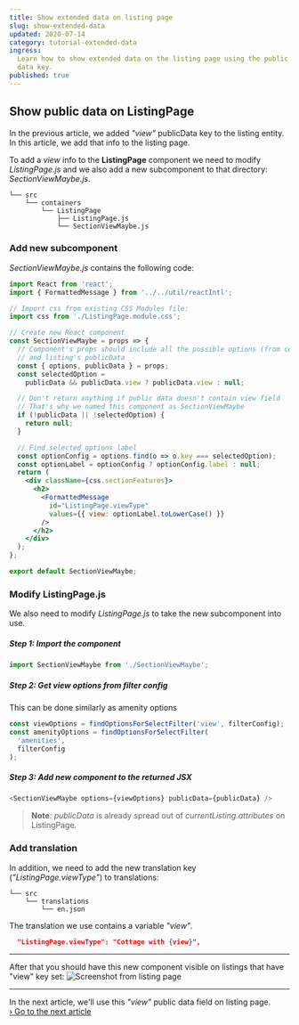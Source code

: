 ```yaml
---
title: Show extended data on listing page
slug: show-extended-data
updated: 2020-07-14
category: tutorial-extended-data
ingress:
  Learn how to show extended data on the listing page using the public
  data key.
published: true
---
```


## Show public data on ListingPage

In the previous article, we added _"view"_ publicData key to the listing
entity. In this article, we add that info to the listing page.

To add a _view_ info to the **ListingPage** component we need to modify
_ListingPage.js_ and we also add a new subcomponent to that directory:
_SectionViewMaybe.js_.

```shell
└── src
    └── containers
        └── ListingPage
            ├── ListingPage.js
            └── SectionViewMaybe.js
```

### Add new subcomponent

_SectionViewMaybe.js_ contains the following code:

```jsx
import React from 'react';
import { FormattedMessage } from '../../util/reactIntl';

// Import css from existing CSS Modules file:
import css from './ListingPage.module.css';

// Create new React component
const SectionViewMaybe = props => {
  // Component's props should include all the possible options (from config)
  // and listing's publicData
  const { options, publicData } = props;
  const selectedOption =
    publicData && publicData.view ? publicData.view : null;

  // Don't return anything if public data doesn't contain view field
  // That's why we named this component as SectionViewMaybe
  if (!publicData || !selectedOption) {
    return null;
  }

  // Find selected options label
  const optionConfig = options.find(o => o.key === selectedOption);
  const optionLabel = optionConfig ? optionConfig.label : null;
  return (
    <div className={css.sectionFeatures}>
      <h2>
        <FormattedMessage
          id="ListingPage.viewType"
          values={{ view: optionLabel.toLowerCase() }}
        />
      </h2>
    </div>
  );
};

export default SectionViewMaybe;
```

### Modify ListingPage.js

We also need to modify _ListingPage.js_ to take the new subcomponent
into use.

##### Step 1: Import the component

```js
import SectionViewMaybe from './SectionViewMaybe';
```

##### Step 2: Get view options from filter config

This can be done similarly as amenity options

```js
const viewOptions = findOptionsForSelectFilter('view', filterConfig);
const amenityOptions = findOptionsForSelectFilter(
  'amenities',
  filterConfig
);
```

##### Step 3: Add new component to the returned JSX

```js
<SectionViewMaybe options={viewOptions} publicData={publicData} />
```

> **Note**: _publicData_ is already spread out of
> _currentListing.attributes_ on ListingPage.

### Add translation

In addition, we need to add the new translation key
(_"ListingPage.viewType"_) to translations:

```shell
└── src
    └── translations
        └── en.json
```

The translation we use contains a variable _"view"_.

```json
  "ListingPage.viewType": "Cottage with {view}",
```

---

After that you should have this new component visible on listings that
have "view" key set:
![Screenshot from listing page](./cottage_with_sea_view.png)

---

In the next article, we'll use this _"view"_ public data field on
listing page.<br />
[› Go to the next article](/tutorial-extended-data/filter-with-extended-data/)
